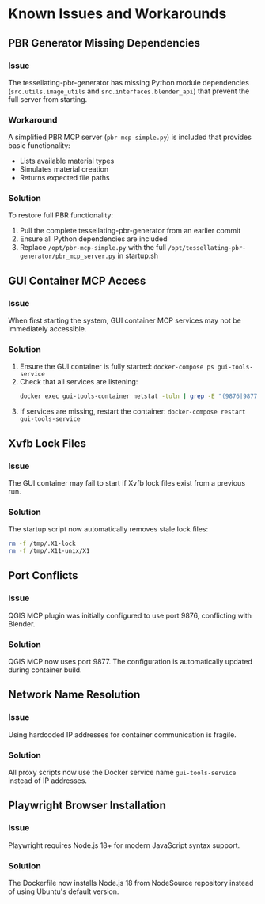# Known Issues and Workarounds

## PBR Generator Missing Dependencies

### Issue
The tessellating-pbr-generator has missing Python module dependencies (`src.utils.image_utils` and `src.interfaces.blender_api`) that prevent the full server from starting.

### Workaround
A simplified PBR MCP server (`pbr-mcp-simple.py`) is included that provides basic functionality:
- Lists available material types
- Simulates material creation
- Returns expected file paths

### Solution
To restore full PBR functionality:
1. Pull the complete tessellating-pbr-generator from an earlier commit
2. Ensure all Python dependencies are included
3. Replace `/opt/pbr-mcp-simple.py` with the full `/opt/tessellating-pbr-generator/pbr_mcp_server.py` in startup.sh

## GUI Container MCP Access

### Issue
When first starting the system, GUI container MCP services may not be immediately accessible.

### Solution
1. Ensure the GUI container is fully started: `docker-compose ps gui-tools-service`
2. Check that all services are listening:
   ```bash
   docker exec gui-tools-container netstat -tuln | grep -E "(9876|9877|9878|9879)"
   ```
3. If services are missing, restart the container: `docker-compose restart gui-tools-service`

## Xvfb Lock Files

### Issue
The GUI container may fail to start if Xvfb lock files exist from a previous run.

### Solution
The startup script now automatically removes stale lock files:
```bash
rm -f /tmp/.X1-lock
rm -f /tmp/.X11-unix/X1
```

## Port Conflicts

### Issue
QGIS MCP plugin was initially configured to use port 9876, conflicting with Blender.

### Solution
QGIS MCP now uses port 9877. The configuration is automatically updated during container build.

## Network Name Resolution

### Issue
Using hardcoded IP addresses for container communication is fragile.

### Solution
All proxy scripts now use the Docker service name `gui-tools-service` instead of IP addresses.

## Playwright Browser Installation

### Issue
Playwright requires Node.js 18+ for modern JavaScript syntax support.

### Solution
The Dockerfile now installs Node.js 18 from NodeSource repository instead of using Ubuntu's default version.